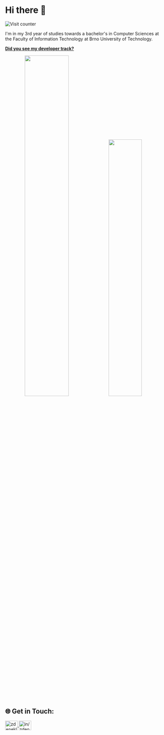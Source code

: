 # Hi there :wave:

![Visit counter](https://komarev.com/ghpvc/?username=zdeneklapes&color=green)

I'm in my 3rd year of studies towards a bachelor's in Computer Sciences at the Faculty of Information Technology at Brno
University of Technology.

[**Did you see my developer track?**](https://ossinsight.io/analyze/zdeneklapes)

<p align="center">
<img width="53%"  src="https://github-readme-stats.vercel.app/api?username=zdeneklapes&count_private=true&show_icons=true&include_all_commits=false&hide_border=true&hide_title=true&theme=transparent" />
<img width="46%"  src="https://github-readme-streak-stats.herokuapp.com?user=zdeneklapes&theme=transparent&hide_border=true" />
</p>

## 🌐 Get in Touch:

<p align="left">
<a href="https://twitter.com/zdeneklapes"target="blank">
<img align="center" 
src="https://raw.githubusercontent.com/rahuldkjain/github-profile-readme-generator/master/src/images/icons/Social/twitter.svg" 
alt="zdeneklapes" 
height="30" 
width="40" />
</a>

<a href="https://www.linkedin.com/in/zdeneklapes/" target="blank">
<img align="center" 
src="https://raw.githubusercontent.com/rahuldkjain/github-profile-readme-generator/master/src/images/icons/Social/linked-in-alt.svg" 
alt="in/zdeneklapes" 
height="30" 
width="40" />
</a>
</p>

